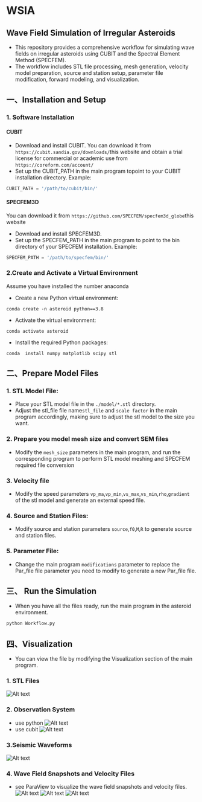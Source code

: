 # WSIA 

## Wave Field Simulation of Irregular Asteroids
 * This repository provides a comprehensive workflow for simulating wave fields on irregular asteroids using CUBIT and the Spectral Element Method (SPECFEM).
 * The workflow includes STL file processing, mesh generation, velocity model preparation, source and station setup, parameter file modification, forward modeling, and visualization.

## 一、Installation and Setup

### 1. Software Installation

#### CUBIT

* Download and install CUBIT.
  You can download it from `https://cubit.sandia.gov/downloads/`this website and obtain a trial license for commercial or academic use from `https://coreform.com/account/`
* Set up the CUBIT_PATH in the main program topoint to your CUBIT installation directory. Example:
```python 
CUBIT_PATH = '/path/to/cubit/bin/'
```

#### SPECFEM3D

You can download it from `https://github.com/SPECFEM/specfem3d_globe`this website
* Download and install SPECFEM3D.
* Set up the SPECFEM_PATH in the main program to point to the bin directory of your SPECFEM installation. Example:
```python
SPECFEM_PATH = '/path/to/specfem/bin/'
```
### 2.Create and Activate a Virtual Environment

Assume you have installed the number anaconda
* Create a new Python virtual environment:
```shell
conda create -n asteroid python==3.8
```
* Activate the virtual environment:
```shell
conda activate asteroid
```
* Install the required Python packages:
```shell 
conda  install numpy matplotlib scipy stl
```

## 二、Prepare Model Files

### 1. STL Model File:

* Place your STL model file in the `./model/*.stl` directory. 
* Adjust the stl_file file name`stl_file` and `scale factor` in the main program accordingly, making sure to adjust the stl model to the size you want.

### 2. Prepare you model mesh size and convert SEM files

* Modify the `mesh_size` parameters in the main program, and run the corresponding program to perform STL model meshing and SPECFEM required file conversion

### 3. Velocity file

* Modify the speed parameters `vp_ma`,`vp_min`,`vs_max`,`vs_min`,`rho`,`gradient` of the stl model and generate an external speed file.
  
### 4. Source and Station Files:

* Modify source and station parameters `source`,`f0`,`M`,`R` to generate source and station files.
  
### 5. Parameter File:

* Change the main program `modifications` parameter to replace the Par_file file parameter you need to modify to generate a new Par_file file.

## 三、 Run the Simulation

* When you have all the files ready, run the main program in the asteroid environment.
```python 
python Workflow.py
```

## 四、Visualization
 * You can view the file by modifying the Visualization section of the main program.
  
  ### 1. STL Files
![Alt text](./doc/stl_file.png)
### 2. Observation System
 * use python
 ![Alt text](./doc/observation_python.png)
 * use cubit
 ![Alt text](./doc/observation_cubit.png)

### 3.Seismic Waveforms
 ![Alt text](./doc/waveform_plot.png)
### 4. Wave Field Snapshots and Velocity Files

 * see ParaView to visualize the wave field snapshots and velocity files.\
  ![Alt text](./doc/vp_model.png)
  ![Alt text](./doc/wave_field_volume.png)
  ![Alt text](./doc/wave_field_inner.png)
